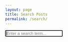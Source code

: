 ```yaml
---
layout: page
title: Search Posts
permalink: /search/
---
```


<div id="search-container">
	<input type="text" id="search-input" placeholder="Enter a search term..." autofocus>
	<ul id="results-container"></ul>
</div>

<script src="{{ site.baseurl }}/assets/simple-jekyll-search.min.js" type="text/javascript"></script>

<script>
	SimpleJekyllSearch({
		searchInput: document.getElementById('search-input'),
		resultsContainer: document.getElementById('results-container'),
		searchResultTemplate: `
		<a href="{url}"><h1>{title}</h1></a>
		<div class="post-metadata"><p class="post-date">{date}</p></div>`,
		json: '/assets/search.json'
	});
</script>
